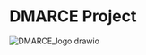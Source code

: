 # DMARCE Project

![DMARCE_logo drawio](https://user-images.githubusercontent.com/3810011/192087347-47aba100-7a93-4af1-9705-c6cac1d43f99.png)
